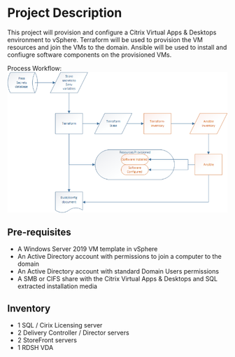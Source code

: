 # Project Description

This project will provision and configure a Citrix Virtual Apps & Desktops environment to vSphere.  Terraform will be used to provision the VM resources and join the VMs to the domain.  Ansible will be used to install and confiugre software components on the provisioned VMs.

Process Workflow: \
![](tf_workflow.png)

## Pre-requisites
- A Windows Server 2019 VM template in vSphere
- An Active Directory account with permissions to join a computer to the domain
- An Active Directory account with standard Domain Users permissions
- A SMB or CIFS share with the Citrix Virtual Apps & Desktops and SQL extracted installation media

## Inventory
- 1 SQL / Cirix Licensing server
- 2 Delivery Controller / Director servers
- 2 StoreFront servers
- 1 RDSH VDA
